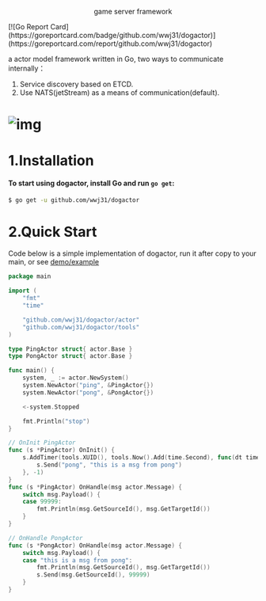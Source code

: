 <p align="center">game server framework</a></p>
[![Go Report Card](https://goreportcard.com/badge/github.com/wwj31/dogactor)](https://goreportcard.com/report/github.com/wwj31/dogactor)

a actor model framework written in Go, two ways to communicate internally： 
1. Service discovery based on ETCD.
2. Use NATS(jetStream) as a means of communication(default).
# <img align="center" src="https://github.com/wwj31/dogactor/raw/master/.github/images/image.png" alt="img" title="img" />
# 1.Installation
#### To start using dogactor, install Go and run `go get`:
```sh
$ go get -u github.com/wwj31/dogactor
```

# 2.Quick Start
Code below is a simple implementation of dogactor,
run it after copy to your main, or see [demo/example](demo/example)
```go
package main

import (
	"fmt"
	"time"

	"github.com/wwj31/dogactor/actor"
	"github.com/wwj31/dogactor/tools"
)

type PingActor struct{ actor.Base }
type PongActor struct{ actor.Base }

func main() {
	system, _ := actor.NewSystem()
	system.NewActor("ping", &PingActor{})
	system.NewActor("pong", &PongActor{})

	<-system.Stopped

	fmt.Println("stop")
}

// OnInit PingActor
func (s *PingActor) OnInit() {
	s.AddTimer(tools.XUID(), tools.Now().Add(time.Second), func(dt time.Duration) {
		s.Send("pong", "this is a msg from pong")
	}, -1)
}
func (s *PingActor) OnHandle(msg actor.Message) {
	switch msg.Payload() {
	case 99999:
		fmt.Println(msg.GetSourceId(), msg.GetTargetId())
	}
}

// OnHandle PongActor
func (s *PongActor) OnHandle(msg actor.Message) {
	switch msg.Payload() {
	case "this is a msg from pong":
		fmt.Println(msg.GetSourceId(), msg.GetTargetId())
		s.Send(msg.GetSourceId(), 99999)
	}
}
```
